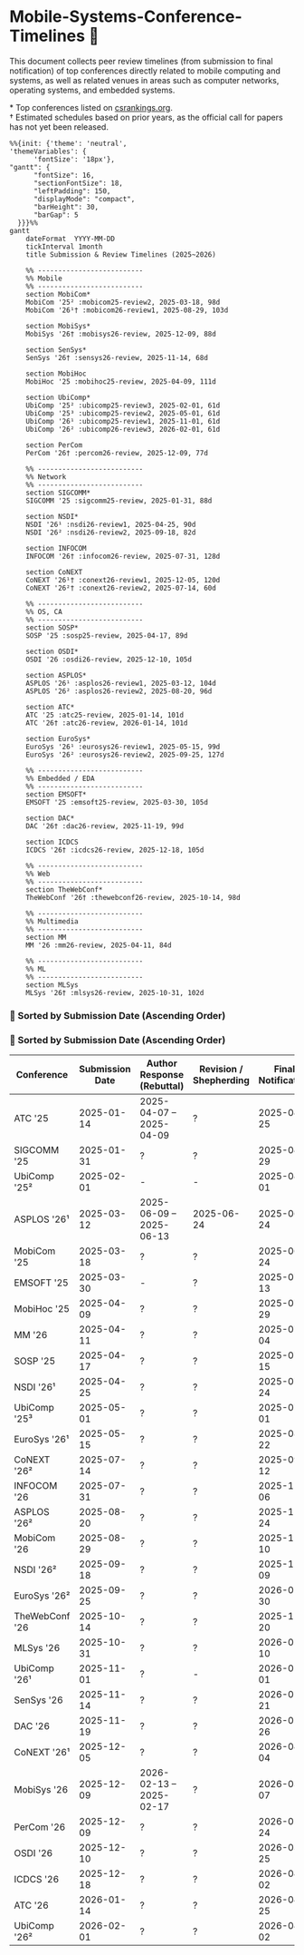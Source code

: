 # Mobile-Systems-Conference-Timelines 📅
This document collects peer review timelines (from submission to final notification) of top conferences directly related to mobile computing and systems, as well as related venues in areas such as computer networks, operating systems, and embedded systems.

\* Top conferences listed on [csrankings.org](https://csrankings.org).  
† Estimated schedules based on prior years, as the official call for papers has not yet been released.


```mermaid
%%{init: {'theme': 'neutral',
'themeVariables': {
      'fontSize': '18px'},
"gantt": {
      "fontSize": 16,
      "sectionFontSize": 18,
      "leftPadding": 150,
      "displayMode": "compact",
      "barHeight": 30,
      "barGap": 5
  }}}%%
gantt
    dateFormat  YYYY-MM-DD
    tickInterval 1month
    title Submission & Review Timelines (2025~2026)

    %% --------------------------
    %% Mobile
    %% --------------------------
    section MobiCom*
    MobiCom '25² :mobicom25-review2, 2025-03-18, 98d
    MobiCom '26¹† :mobicom26-review1, 2025-08-29, 103d

    section MobiSys*
    MobiSys '26† :mobisys26-review, 2025-12-09, 88d

    section SenSys*
    SenSys '26† :sensys26-review, 2025-11-14, 68d

    section MobiHoc
    MobiHoc '25 :mobihoc25-review, 2025-04-09, 111d

    section UbiComp*
    UbiComp '25² :ubicomp25-review3, 2025-02-01, 61d
    UbiComp '25³ :ubicomp25-review2, 2025-05-01, 61d
    UbiComp '26¹ :ubicomp25-review1, 2025-11-01, 61d
    UbiComp '26² :ubicomp26-review3, 2026-02-01, 61d

    section PerCom
    PerCom '26† :percom26-review, 2025-12-09, 77d

    %% --------------------------
    %% Network
    %% --------------------------
    section SIGCOMM*
    SIGCOMM '25 :sigcomm25-review, 2025-01-31, 88d

    section NSDI*
    NSDI '26¹ :nsdi26-review1, 2025-04-25, 90d
    NSDI '26² :nsdi26-review2, 2025-09-18, 82d

    section INFOCOM
    INFOCOM '26† :infocom26-review, 2025-07-31, 128d

    section CoNEXT
    CoNEXT '26¹† :conext26-review1, 2025-12-05, 120d
    CoNEXT '26²† :conext26-review2, 2025-07-14, 60d

    %% --------------------------
    %% OS, CA
    %% --------------------------
    section SOSP*
    SOSP '25 :sosp25-review, 2025-04-17, 89d

    section OSDI*
    OSDI '26 :osdi26-review, 2025-12-10, 105d

    section ASPLOS*
    ASPLOS '26¹ :asplos26-review1, 2025-03-12, 104d
    ASPLOS '26² :asplos26-review2, 2025-08-20, 96d

    section ATC*
    ATC '25 :atc25-review, 2025-01-14, 101d
    ATC '26† :atc26-review, 2026-01-14, 101d

    section EuroSys*
    EuroSys '26¹ :eurosys26-review1, 2025-05-15, 99d
    EuroSys '26² :eurosys26-review2, 2025-09-25, 127d

    %% --------------------------
    %% Embedded / EDA
    %% --------------------------
    section EMSOFT*
    EMSOFT '25 :emsoft25-review, 2025-03-30, 105d

    section DAC*
    DAC '26† :dac26-review, 2025-11-19, 99d

    section ICDCS
    ICDCS '26† :icdcs26-review, 2025-12-18, 105d

    %% --------------------------
    %% Web
    %% --------------------------
    section TheWebConf*
    TheWebConf '26† :thewebconf26-review, 2025-10-14, 98d

    %% --------------------------
    %% Multimedia
    %% --------------------------
    section MM
    MM '26 :mm26-review, 2025-04-11, 84d

    %% --------------------------
    %% ML
    %% --------------------------
    section MLSys
    MLSys '26† :mlsys26-review, 2025-10-31, 102d
```


### 📅 Sorted by Submission Date (Ascending Order)
### 📅 Sorted by Submission Date (Ascending Order)

| Conference       | Submission Date    | Author Response (Rebuttal) | Revision / Shepherding | Final Notification | CFP URL |
|------------------|--------------------|-----------------------------|-------------------------|---------------------|---------|
| ATC '25          | 2025-01-14         | 2025-04-07 – 2025-04-09     | ?                       | 2025-04-25          | [CFP](https://www.usenix.org/conference/atc25/call-for-papers) |
| SIGCOMM '25      | 2025-01-31         | ?                           | ?                       | 2025-04-29          | [CFP](https://conferences.sigcomm.org/sigcomm/2025/cfp/) |
| UbiComp '25²     | 2025-02-01         | -                           | -                       | 2025-04-01          | [CFP](https://www.ubicomp.org/ubicomp-iswc-2025/authors/) |
| ASPLOS '26¹      | 2025-03-12         | 2025-06-09 – 2025-06-13     | 2025-06-24              | 2025-06-24          | - |
| MobiCom '25      | 2025-03-18         | ?                           | ?                       | 2025-06-24          | [CFP](https://www.sigmobile.org/mobicom/2025/cfp.html) |
| EMSOFT '25       | 2025-03-30         | -                           | ?                       | 2025-07-13          | [CFP](https://esweek.org/emsoft-call-for-papers-page/) |
| MobiHoc '25      | 2025-04-09         | ?                           | ?                       | 2025-07-29          | [CFP](https://www.sigmobile.org/mobihoc/2025/cfp.html) |
| MM '26           | 2025-04-11         | ?                           | ?                       | 2025-07-04          | - |
| SOSP '25         | 2025-04-17         | ?                           | ?                       | 2025-07-15          | - |
| NSDI '26¹        | 2025-04-25         | ?                           | ?                       | 2025-07-24          | [CFP](https://www.usenix.org/conference/nsdi26/call-for-papers) |
| UbiComp '25³     | 2025-05-01         | ?                           | ?                       | 2025-07-01          | [CFP](https://www.ubicomp.org/ubicomp-iswc-2025/authors/) |
| EuroSys '26¹     | 2025-05-15         | ?                           | ?                       | 2025-08-22          | - |
| CoNEXT '26²      | 2025-07-14         | ?                           | ?                       | 2025-09-12          | - |
| INFOCOM '26      | 2025-07-31         | ?                           | ?                       | 2025-12-06          | - |
| ASPLOS '26²      | 2025-08-20         | ?                           | ?                       | 2025-11-24          | - |
| MobiCom '26      | 2025-08-29         | ?                           | ?                       | 2025-12-10          | - |
| NSDI '26²        | 2025-09-18         | ?                           | ?                       | 2025-12-09          | [CFP](https://www.usenix.org/conference/nsdi26/call-for-papers) |
| EuroSys '26²     | 2025-09-25         | ?                           | ?                       | 2026-01-30          | - |
| TheWebConf '26   | 2025-10-14         | ?                           | ?                       | 2025-12-20          | - |
| MLSys '26        | 2025-10-31         | ?                           | ?                       | 2026-02-10          | - |
| UbiComp '26¹     | 2025-11-01         | ?                           | -                       | 2026-01-01          | - |
| SenSys '26       | 2025-11-14         | ?                           | ?                       | 2026-01-21          | - |
| DAC '26          | 2025-11-19         | ?                           | ?                       | 2026-02-26          | - |
| CoNEXT '26¹      | 2025-12-05         | ?                           | ?                       | 2026-04-04          | - |
| MobiSys '26      | 2025-12-09         | 2026-02-13 – 2025-02-17     | ?                       | 2026-03-07          | - |
| PerCom '26       | 2025-12-09         | ?                           | ?                       | 2026-02-24          | - |
| OSDI '26         | 2025-12-10         | ?                           | ?                       | 2026-03-25          | - |
| ICDCS '26        | 2025-12-18         | ?                           | ?                       | 2026-04-02          | - |
| ATC '26          | 2026-01-14         | ?                           | ?                       | 2026-04-25          | - |
| UbiComp '26²     | 2026-02-01         | ?                           | ?                       | 2026-04-02          | - |





